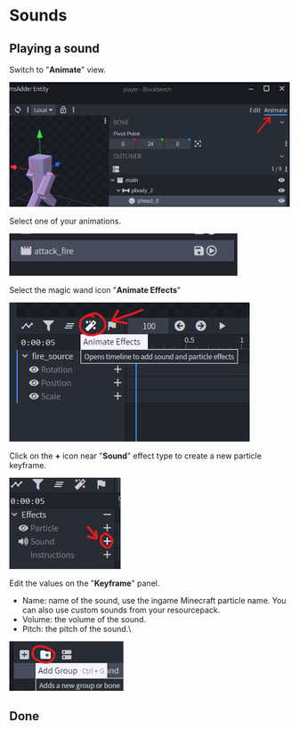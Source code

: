 # Sounds

## Playing a sound

Switch to "**Animate**" view.

![](<../../../.gitbook/assets/image (75) (1).png>)

Select one of your animations.

![](<../../../.gitbook/assets/image (92) (1).png>)

Select the magic wand icon "**Animate Effects**"

![](<../../../.gitbook/assets/image (44) (1).png>)

Click on the **+** icon near "**Sound**" effect type to create a new particle keyframe.

![](<../../../.gitbook/assets/image (76) (1) (1).png>)

Edit the values on the "**Keyframe**" panel.

* Name: name of the sound, use the ingame Minecraft particle name. You can also use custom sounds from your resourcepack.
* Volume: the volume of the sound.
* Pitch: the pitch of the sound.\


![](<../../../.gitbook/assets/image (87).png>)

## Done
